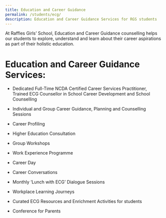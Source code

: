 ```yaml
---
title: Education and Career Guidance
permalink: /students/ecg/
description: Education and Career Guidance Services for RGS students
---
```

At Raffles Girls’ School, Education and Career Guidance counselling helps our students to explore, understand and learn about their career aspirations as part of their holistic education.
# Education and Career Guidance Services:
*   Dedicated Full-Time NCDA Certified Career Services Practitioner, Trained ECG Counsellor in School Career Development and School Counselling
*   Individual and Group Career Guidance, Planning and Counselling Sessions
*   Career Profiling


*   Higher Education Consultation



*   Group Workshops

*   Work Experience Programme

*   Career Day

*   Career Conversations

*   Monthly ‘Lunch with ECG’ Dialogue Sessions
*   Workplace Learning Journeys

*   Curated ECG Resources and Enrichment Activities for students
*   Conference for Parents

